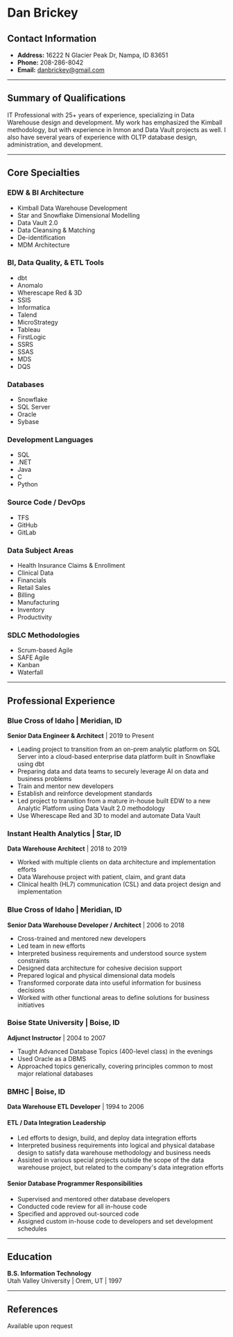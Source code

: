 # Dan Brickey

## Contact Information
- **Address:** 16222 N Glacier Peak Dr, Nampa, ID 83651
- **Phone:** 208-286-8042
- **Email:** danbrickey@gmail.com

---

## Summary of Qualifications

IT Professional with 25+ years of experience, specializing in Data Warehouse design and development. My work has emphasized the Kimball methodology, but with experience in Inmon and Data Vault projects as well. I also have several years of experience with OLTP database design, administration, and development.

---

## Core Specialties

### EDW & BI Architecture
- Kimball Data Warehouse Development
- Star and Snowflake Dimensional Modelling
- Data Vault 2.0
- Data Cleansing & Matching
- De-identification
- MDM Architecture

### BI, Data Quality, & ETL Tools
- dbt
- Anomalo
- Wherescape Red & 3D
- SSIS
- Informatica
- Talend
- MicroStrategy
- Tableau
- FirstLogic
- SSRS
- SSAS
- MDS
- DQS

### Databases
- Snowflake
- SQL Server
- Oracle
- Sybase

### Development Languages
- SQL
- .NET
- Java
- C
- Python

### Source Code / DevOps
- TFS
- GitHub
- GitLab

### Data Subject Areas
- Health Insurance Claims & Enrollment
- Clinical Data
- Financials
- Retail Sales
- Billing
- Manufacturing
- Inventory
- Productivity

### SDLC Methodologies
- Scrum-based Agile
- SAFE Agile
- Kanban
- Waterfall

---

## Professional Experience

### Blue Cross of Idaho | Meridian, ID
**Senior Data Engineer & Architect** | 2019 to Present

- Leading project to transition from an on-prem analytic platform on SQL Server into a cloud-based enterprise data platform built in Snowflake using dbt
- Preparing data and data teams to securely leverage AI on data and business problems
- Train and mentor new developers
- Establish and reinforce development standards
- Led project to transition from a mature in-house built EDW to a new Analytic Platform using Data Vault 2.0 methodology
- Use Wherescape Red and 3D to model and automate Data Vault

### Instant Health Analytics | Star, ID
**Data Warehouse Architect** | 2018 to 2019

- Worked with multiple clients on data architecture and implementation efforts
- Data Warehouse project with patient, claim, and grant data
- Clinical health (HL7) communication (CSL) and data project design and implementation

### Blue Cross of Idaho | Meridian, ID
**Senior Data Warehouse Developer / Architect** | 2006 to 2018

- Cross-trained and mentored new developers
- Led team in new efforts
- Interpreted business requirements and understood source system constraints
- Designed data architecture for cohesive decision support
- Prepared logical and physical dimensional data models
- Transformed corporate data into useful information for business decisions
- Worked with other functional areas to define solutions for business initiatives

### Boise State University | Boise, ID
**Adjunct Instructor** | 2004 to 2007

- Taught Advanced Database Topics (400-level class) in the evenings
- Used Oracle as a DBMS
- Approached topics generically, covering principles common to most major relational databases

### BMHC | Boise, ID
**Data Warehouse ETL Developer** | 1994 to 2006

#### ETL / Data Integration Leadership
- Led efforts to design, build, and deploy data integration efforts
- Interpreted business requirements into logical and physical database design to satisfy data warehouse methodology and business needs
- Assisted in various special projects outside the scope of the data warehouse project, but related to the company's data integration efforts

#### Senior Database Programmer Responsibilities
- Supervised and mentored other database developers
- Conducted code review for all in-house code
- Specified and approved out-sourced code
- Assigned custom in-house code to developers and set development schedules

---

## Education

**B.S. Information Technology**  
Utah Valley University | Orem, UT | 1997

---

## References

Available upon request